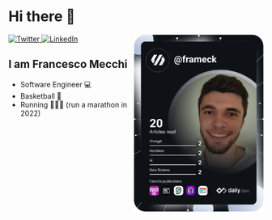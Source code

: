 # Hi there 👋

<div align="left">
  <a href="https://twitter.com/MeckShinobi">
    <img
      src="https://img.shields.io/twitter/follow/Frameck?label=Twitter&logo=twitter&style=flat-square&color=1da1f2&logoColor=ffffff"
      alt="Twitter"
    />
  </a>
  <a href="https://www.linkedin.com/in/francesco-mecchi/">
    <img
      src="https://img.shields.io/static/v1?logo=linkedin&style=flat-square&color=0072b1&label=LinkedIn&message=%E2%98%86"
      alt="LinkedIn"
    />
  </a>
  <!-- <a rel="me" href="https://cloud-native.social/@Frameck">
    <img
      src="https://img.shields.io/mastodon/follow/109437637721057155?color=blueviolet&domain=https%3A%2F%2Fcloud-native.social&label=Mastodon&logo=mastodon&logoColor=white&style=flat-square"
      alt="Cloud Native Mastodon"
    />
  </a> -->

  <a href="https://api.daily.dev/get?r=frameck" target="_blank">
    <img
      width="256"
      align="right"
      src="https://raw.githubusercontent.com/Frameck/Frameck/devcard/devcard.svg"
    />
  </a>
</div>

## I am Francesco Mecchi

- Software Engineer 💻
- Basketball 🏀
- Running 🏃🏻‍♂️ (run a marathon in 2022)

<!-- ![Metrics](https://raw.githubusercontent.com/Frameck/Frameck/github-metrics/github-metrics.svg) -->
<!-- ![Notable contributions](https://raw.githubusercontent.com/Frameck/Frameck/github-metrics/notable.svg) -->
<!-- ![Achievements](https://raw.githubusercontent.com/Frameck/Frameck/github-metrics/achievements.svg) -->

<!--[![@Frameck's Holopin board](https://holopin.io/api/user/board?user=Frameck)](https://holopin.io/@Frameck)-->
